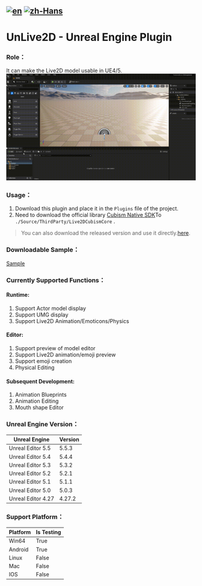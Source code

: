 [![en](https://img.shields.io/badge/lang-en-green.svg)](README.md)
[![zh-Hans](https://img.shields.io/badge/lang-zh-red.svg)](README.zh.md)
---
# UnLive2D - Unreal Engine Plugin

### Role：
It can make the Live2D model usable in UE4/5.
![InputAsset](./Docs/InputAsset.gif)

### Usage：
1. Download this plugin and place it in the `Plugins` file of the project.
2. Need to download the official library [Cubism Native SDK](https://www.live2d.com/en/download/cubism-sdk/download-native/)To `./Source/ThirdParty/Live2DCubismCore` .
> You can also download the released version and use it directly.[here](https://github.com/Monocluar/UnLive2D/releases).

### Downloadable Sample：
[Sample](https://www.live2d.com/learn/sample/)

### Currently Supported Functions：
#### Runtime:
1. Support Actor model display
2. Support UMG display
3. Support Live2D Animation/Emoticons/Physics

#### Editor:
1. Support preview of model editor
2. Support Live2D animation/emoji preview
3. Support emoji creation
4. Physical Editing

#### Subsequent Development:
1. Animation Blueprints 
2. Animation Editing
3. Mouth shape Editor


### Unreal Engine Version：

| Unreal Engine | Version |
| --- | --- |
| Unreal Editor 5.5  | 5.5.3  |
| Unreal Editor 5.4  | 5.4.4  |
| Unreal Editor 5.3  | 5.3.2  |
| Unreal Editor 5.2  | 5.2.1  |
| Unreal Editor 5.1  | 5.1.1  |
| Unreal Editor 5.0  | 5.0.3  |
| Unreal Editor 4.27 | 4.27.2 |


### Support Platform：

| Platform    | Is Testing |
| ---     |   ---   |
|  Win64  |  True  |
| Android |  True  |
|  Linux  |  False  |
|   Mac   |  False  |
|   IOS   |  False  |
